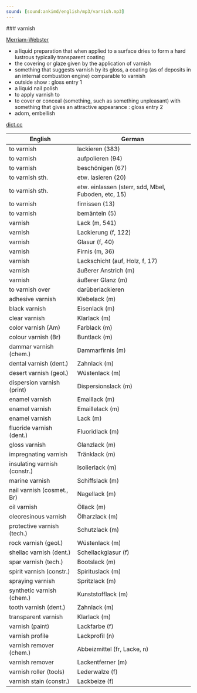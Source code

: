 ```yaml
---
sound: [sound:ankimd/english/mp3/varnish.mp3]
---
```


\### varnish

[Merriam-Webster](https://www.merriam-webster.com/dictionary/varnish)

- a liquid preparation that when applied to a surface dries to form a hard lustrous typically transparent coating
- the covering or glaze given by the application of varnish
- something that suggests varnish by its gloss, a coating (as of deposits in an internal combustion engine) comparable to varnish
- outside show : gloss entry 1
- a liquid nail polish
- to apply varnish to
- to cover or conceal (something, such as something unpleasant) with something that gives an attractive appearance : gloss entry 2
- adorn, embellish

[dict.cc](https://www.dict.cc/varnish)

| English        | German       |
| -------------- | ------------ |
| to varnish | lackieren (383) |
| to varnish | aufpolieren (94) |
| to varnish | beschönigen (67) |
| to varnish sth. | etw. lasieren (20) |
| to varnish sth. | etw. einlassen (sterr, sdd, Mbel, Fuboden, etc, 15) |
| to varnish | firnissen (13) |
| to varnish | bemänteln (5) |
| varnish | Lack (m, 541) |
| varnish | Lackierung (f, 122) |
| varnish | Glasur (f, 40) |
| varnish | Firnis (m, 36) |
| varnish | Lackschicht (auf, Holz, f, 17) |
| varnish | äußerer Anstrich (m) |
| varnish | äußerer Glanz (m) |
| to varnish over | darüberlackieren |
| adhesive varnish | Klebelack (m) |
| black varnish | Eisenlack (m) |
| clear varnish | Klarlack (m) |
| color varnish (Am) | Farblack (m) |
| colour varnish (Br) | Buntlack (m) |
| dammar varnish (chem.) | Dammarfirnis (m) |
| dental varnish (dent.) | Zahnlack (m) |
| desert varnish (geol.) | Wüstenlack (m) |
| dispersion varnish (print) | Dispersionslack (m) |
| enamel varnish | Emaillack (m) |
| enamel varnish | Emaillelack (m) |
| enamel varnish | Lack (m) |
| fluoride varnish (dent.) | Fluoridlack (m) |
| gloss varnish | Glanzlack (m) |
| impregnating varnish | Tränklack (m) |
| insulating varnish (constr.) | Isolierlack (m) |
| marine varnish | Schiffslack (m) |
| nail varnish (cosmet., Br) | Nagellack (m) |
| oil varnish | Öllack (m) |
| oleoresinous varnish | Ölharzlack (m) |
| protective varnish (tech.) | Schutzlack (m) |
| rock varnish (geol.) | Wüstenlack (m) |
| shellac varnish (dent.) | Schellackglasur (f) |
| spar varnish (tech.) | Bootslack (m) |
| spirit varnish (constr.) | Spirituslack (m) |
| spraying varnish | Spritzlack (m) |
| synthetic varnish (chem.) | Kunststofflack (m) |
| tooth varnish (dent.) | Zahnlack (m) |
| transparent varnish | Klarlack (m) |
| varnish (paint) | Lackfarbe (f) |
| varnish profile | Lackprofil (n) |
| varnish remover (chem.) | Abbeizmittel (fr, Lacke, n) |
| varnish remover | Lackentferner (m) |
| varnish roller (tools) | Lederwalze (f) |
| varnish stain (constr.) | Lackbeize (f) |
